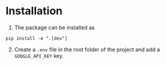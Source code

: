 # Installation

1. The package can be installed as

```
pip install -e ".[dev"]
```

2. Create a `.env` file in the root folder of the project and add a `GOOGLE_API_KEY` key.
